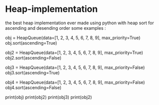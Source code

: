 # Heap-implementation
the best heap implementation ever made using python with heap sort for ascending and desending order
some examples :

obj = HeapQueue(data=[1, 2, 3, 4, 5, 6, 7, 8, 9], max_priority=True)
obj.sort(ascending=True)

obj2 = HeapQueue(data=[1, 2, 3, 4, 5, 6, 7, 8, 9], max_priority=True)
obj2.sort(ascending=False)

obj3 = HeapQueue(data=[1, 2, 3, 4, 5, 6, 7, 8, 9], max_priority=False)
obj3.sort(ascending=True)

obj4 = HeapQueue(data=[1, 2, 3, 4, 5, 6, 7, 8, 9], max_priority=False)
obj4.sort(ascending=False)

print(obj)
print(obj2)
print(obj3)
print(obj2)
